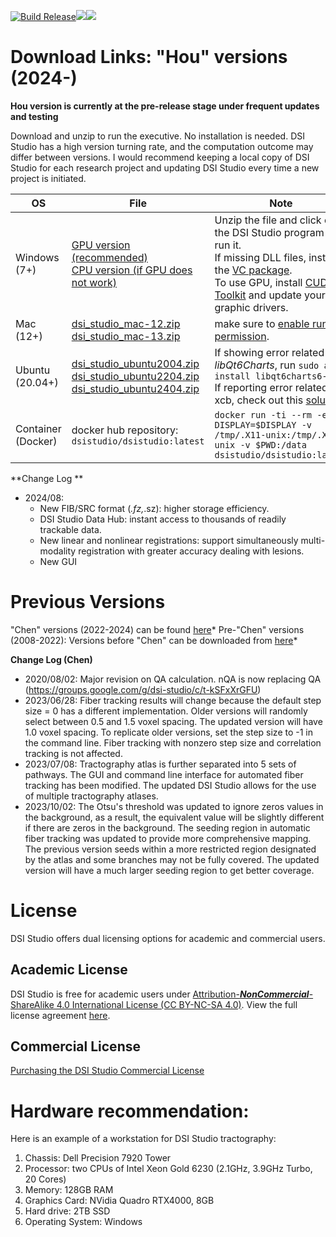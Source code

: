 
[![Build Release](https://github.com/frankyeh/DSI-Studio/actions/workflows/build_dsistudio.yml/badge.svg)](https://github.com/frankyeh/DSI-Studio/actions/workflows/build.yml)<a href="https://github.com/frankyeh/DSI-Studio/commits/master"><img src="https://img.shields.io/github/last-commit/frankyeh/DSI-Studio"></a><a href="https://github.com/frankyeh/DSI-Studio/releases"><img src="https://img.shields.io/github/v/release/frankyeh/DSI-Studio"></a>

# Download Links: "Hou" versions (2024-)

**Hou version is currently at the pre-release stage under frequent updates and testing**

Download and unzip to run the executive. No installation is needed. DSI Studio has a high version turning rate, and the computation outcome may differ between versions. I would recommend  keeping a local copy of DSI Studio for each research project and updating DSI Studio every time a new project is initiated.


| OS      | File     | Note      |
|---------|----------|-----------|
|  Windows (7+)  |  [GPU version (recommended)](https://github.com/frankyeh/DSI-Studio/releases/download/2024.06.12/dsi_studio_win.zip)<br> [CPU version (if GPU does not work)](https://github.com/frankyeh/DSI-Studio/releases/download/2024.06.12/dsi_studio_win_cpu.zip)| Unzip the file and click on the DSI Studio program to run it. <br> If missing DLL files, install the [VC package](https://aka.ms/vs/17/release/vc_redist.x64.exe).<br>To use GPU, install [CUDA Toolkit](https://developer.nvidia.com/cuda-downloads?target_os=Windows&target_arch=x86_64&target_version=10&target_type=exe_network) and update your graphic drivers.|
|  Mac (12+)      |  [dsi_studio_mac-12.zip](https://github.com/frankyeh/DSI-Studio/releases/download/2024.06.12/dsi_studio_macos-12_qt6.zip)<br>[dsi_studio_mac-13.zip](https://github.com/frankyeh/DSI-Studio/releases/download/2024.06.12/dsi_studio_macos-13_qt6.zip) | make sure to [enable run permission](http://mac-how-to.wonderhowto.com/how-to/open-third-party-apps-from-unidentified-developers-mac-os-x-0158095/). |
|  Ubuntu (20.04+)   |  [dsi_studio_ubuntu2004.zip](https://github.com/frankyeh/DSI-Studio/releases/download/2024.06.12/dsi_studio_ubuntu2004.zip)<br>[dsi_studio_ubuntu2204.zip](https://github.com/frankyeh/DSI-Studio/releases/download/2024.06.12/dsi_studio_ubuntu2204.zip)<br>[dsi_studio_ubuntu2404.zip](https://github.com/frankyeh/DSI-Studio/releases/download/2024.06.12/dsi_studio_ubuntu2404.zip)<br> | If showing error related to *libQt6Charts*, run `sudo apt install libqt6charts6-dev`<br> If reporting error related to xcb, check out this [solution](https://groups.google.com/g/dsi-studio/c/b61uyoo0CuI). |
|  Container (Docker)   |  docker hub repository: `dsistudio/dsistudio:latest`  | `docker run -ti --rm -e DISPLAY=$DISPLAY -v /tmp/.X11-unix:/tmp/.X11-unix -v $PWD:/data dsistudio/dsistudio:latest` |

**Change Log **

- 2024/08:
  - New FIB/SRC format (*.fz,*.sz): higher storage efficiency.
  - DSI Studio Data Hub: instant access to thousands of readily trackable data.
  - New linear and nonlinear registrations: support simultaneously multi-modality registration with greater accuracy dealing with lesions.
  - New GUI

# Previous Versions 

"Chen" versions (2022-2024) can be found [here](https://github.com/frankyeh/DSI-Studio/releases)*
Pre-"Chen" versions (2008-2022): Versions before "Chen" can be downloaded from [here](https://www.dropbox.com/sh/ectib64vhctkl8b/AADBRYp_aPLEuAOdNw393tO-a?dl=0)*

**Change Log (Chen)**

- 2020/08/02: Major revision on QA calculation. nQA is now replacing QA (https://groups.google.com/g/dsi-studio/c/t-kSFxXrGFU)
- 2023/06/28: Fiber tracking results will change because the default step size = 0 has a different implementation. Older versions will randomly select between 0.5 and 1.5 voxel spacing. The updated version will have 1.0 voxel spacing. To replicate older versions, set the step size to -1 in the command line. Fiber tracking with nonzero step size and correlation tracking is not affected.
- 2023/07/08: Tractography atlas is further separated into 5 sets of pathways. The GUI and command line interface for automated fiber tracking has been modified. The updated DSI Studio allows for the use of multiple tractography atlases.
- 2023/10/02: The Otsu's threshold was updated to ignore zeros values in the background, as a result, the equivalent value will be slightly different if there are zeros in the background. The seeding region in automatic fiber tracking was updated to provide more comprehensive mapping. The previous version seeds within a more restricted region designated by the atlas and some branches may not be fully covered. The updated version will have a much larger seeding region to get better coverage.


# License

DSI Studio offers dual licensing options for academic and commercial users.

## Academic License

DSI Studio is free for academic users under [Attribution-***NonCommercial***-ShareAlike 4.0 International License (CC BY-NC-SA 4.0)](https://creativecommons.org/licenses/by-nc-sa/4.0/legalcode). View the full license agreement [here](https://github.com/frankyeh/DSI-Studio/?tab=License-1-ov-file#readme).

## Commercial License

[Purchasing the DSI Studio Commercial License](https://dsi-studio.labsolver.org/payment.html)

# Hardware recommendation:

Here is an example of a workstation for DSI Studio tractography:

1. Chassis: Dell Precision 7920 Tower
2. Processor: two CPUs of Intel Xeon Gold 6230 (2.1GHz, 3.9GHz Turbo, 20 Cores)
3. Memory: 128GB RAM
4. Graphics Card: NVidia Quadro RTX4000, 8GB
5. Hard drive: 2TB SSD
6. Operating System: Windows

